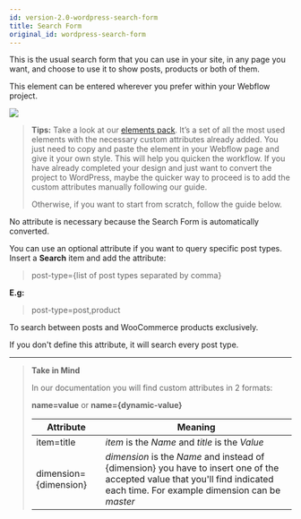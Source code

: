 ```yaml
---
id: version-2.0-wordpress-search-form
title: Search Form
original_id: wordpress-search-form
---
```

This is the usual search form that you can use in your site, in any page you want, and choose to use it to show posts, products or both of them.

This element can be entered wherever you prefer within your Webflow project.

![](assets/search-form.png)

> **Tips:**
> Take a look at our [elements pack](https://webflow.com/website/webflow-to-wordpress-elements-pack). It’s a set of all the most used elements with the necessary custom attributes already added. You just need to copy and paste the element in your Webflow page and give it your own style. This will help you quicken the workflow. If you have already completed your design and just want to convert the project to WordPress, maybe the quicker way to proceed is to add the custom attributes manually following our guide.
>
> Otherwise, if you want to start from scratch, follow the guide below.

No attribute is necessary because the Search Form is automatically converted. 

You can use an optional attribute if you want to query specific post types. 
Insert a **Search** item and add the attribute:

> post-type={list of post types separated by comma}

**E.g:** 
> post-type=post,product

To search between posts and WooCommerce products exclusively. 

If you don't define this attribute, it will search every post type.



---------
> **Take in Mind**
>
> In our documentation you will find custom attributes in 2 formats:
>
> **name=value** or **name={dynamic-value}**
>
>
> **Attribute**             | **Meaning** | 
> -------------             | --------------- |
> | item=title              | *item* is the *Name* and *title* is the *Value* |
> | dimension={dimension}   | *dimension* is the *Name* and instead of {dimension} you have to insert one of the accepted value that you'll find indicated each time. For example dimension can be *master*|